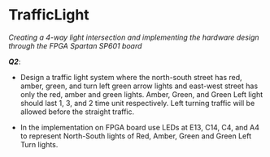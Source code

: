 # TrafficLight

_Creating a 4-way light intersection and implementing the hardware design through the FPGA Spartan SP601 board_

**_Q2_**: 
+ Design a traffic light system where the north-south street has red, amber, green, and turn left green arrow lights and east-west street has only the red, amber and green lights. Amber, Green, and Green Left light should last 1, 3, and 2 time unit respectively. Left turning traffic will be allowed before the straight traffic.

+ In the implementation on FPGA board use LEDs at E13, C14, C4, and A4 to represent North-South lights of Red, Amber, Green and Green Left Turn lights.


